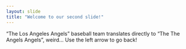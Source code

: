```yaml
---
layout: slide
title: "Welcome to our second slide!"
---
```

“The Los Angeles Angels” baseball team translates directly to “The The Angels Angels”, weird...
Use the left arrow to go back!
